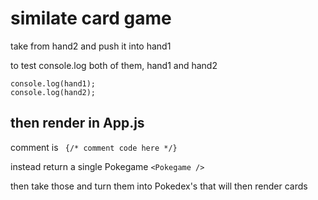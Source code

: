 # similate card game

take from hand2 and push it into hand1

to test console.log both of them, hand1 and hand2

```
console.log(hand1);
console.log(hand2);
```

## then render in App.js

comment is ``` {/* comment code here */}```

instead return a single Pokegame
``` <Pokegame /> ```

then take those and turn them into Pokedex's that will then render cards

